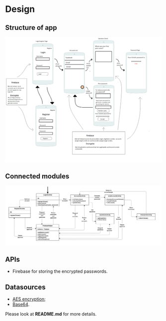 # Design
## Structure of app
![alt text](https://github.com/JaccovanWijk/PassSafe/blob/master/doc/Design-app.png)
## Connected modules
![alt text](https://github.com/JaccovanWijk/PassSafe/blob/master/doc/Diagram.png)
## APIs
* Firebase for storing the encrypted passwords.
## Datasources
* [AES encryption](https://aesencryption.net/);
* [Base64](https://gist.github.com/EmilHernvall/953733).


Please look at **README.md** for more details.
